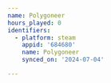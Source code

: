 ```yaml
---
name: Polygoneer
hours_played: 0
identifiers:
  - platform: steam
    appid: '684680'
    name: Polygoneer
    synced_on: '2024-07-04'

---
```

